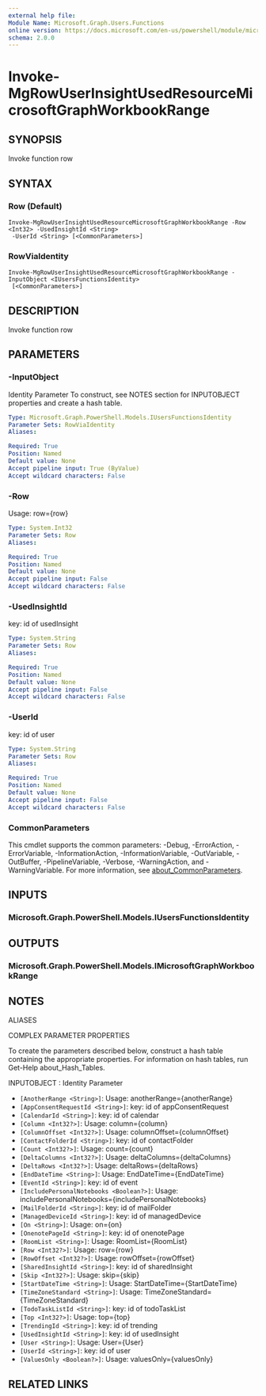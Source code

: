 ```yaml
---
external help file:
Module Name: Microsoft.Graph.Users.Functions
online version: https://docs.microsoft.com/en-us/powershell/module/microsoft.graph.users.functions/invoke-mgrowuserinsightusedresourcemicrosoftgraphworkbookrange
schema: 2.0.0
---
```


# Invoke-MgRowUserInsightUsedResourceMicrosoftGraphWorkbookRange

## SYNOPSIS
Invoke function row

## SYNTAX

### Row (Default)
```
Invoke-MgRowUserInsightUsedResourceMicrosoftGraphWorkbookRange -Row <Int32> -UsedInsightId <String>
 -UserId <String> [<CommonParameters>]
```

### RowViaIdentity
```
Invoke-MgRowUserInsightUsedResourceMicrosoftGraphWorkbookRange -InputObject <IUsersFunctionsIdentity>
 [<CommonParameters>]
```

## DESCRIPTION
Invoke function row

## PARAMETERS

### -InputObject
Identity Parameter
To construct, see NOTES section for INPUTOBJECT properties and create a hash table.

```yaml
Type: Microsoft.Graph.PowerShell.Models.IUsersFunctionsIdentity
Parameter Sets: RowViaIdentity
Aliases:

Required: True
Position: Named
Default value: None
Accept pipeline input: True (ByValue)
Accept wildcard characters: False
```

### -Row
Usage: row={row}

```yaml
Type: System.Int32
Parameter Sets: Row
Aliases:

Required: True
Position: Named
Default value: None
Accept pipeline input: False
Accept wildcard characters: False
```

### -UsedInsightId
key: id of usedInsight

```yaml
Type: System.String
Parameter Sets: Row
Aliases:

Required: True
Position: Named
Default value: None
Accept pipeline input: False
Accept wildcard characters: False
```

### -UserId
key: id of user

```yaml
Type: System.String
Parameter Sets: Row
Aliases:

Required: True
Position: Named
Default value: None
Accept pipeline input: False
Accept wildcard characters: False
```

### CommonParameters
This cmdlet supports the common parameters: -Debug, -ErrorAction, -ErrorVariable, -InformationAction, -InformationVariable, -OutVariable, -OutBuffer, -PipelineVariable, -Verbose, -WarningAction, and -WarningVariable. For more information, see [about_CommonParameters](http://go.microsoft.com/fwlink/?LinkID=113216).

## INPUTS

### Microsoft.Graph.PowerShell.Models.IUsersFunctionsIdentity

## OUTPUTS

### Microsoft.Graph.PowerShell.Models.IMicrosoftGraphWorkbookRange

## NOTES

ALIASES

COMPLEX PARAMETER PROPERTIES

To create the parameters described below, construct a hash table containing the appropriate properties. For information on hash tables, run Get-Help about_Hash_Tables.


INPUTOBJECT <IUsersFunctionsIdentity>: Identity Parameter
  - `[AnotherRange <String>]`: Usage: anotherRange={anotherRange}
  - `[AppConsentRequestId <String>]`: key: id of appConsentRequest
  - `[CalendarId <String>]`: key: id of calendar
  - `[Column <Int32?>]`: Usage: column={column}
  - `[ColumnOffset <Int32?>]`: Usage: columnOffset={columnOffset}
  - `[ContactFolderId <String>]`: key: id of contactFolder
  - `[Count <Int32?>]`: Usage: count={count}
  - `[DeltaColumns <Int32?>]`: Usage: deltaColumns={deltaColumns}
  - `[DeltaRows <Int32?>]`: Usage: deltaRows={deltaRows}
  - `[EndDateTime <String>]`: Usage: EndDateTime={EndDateTime}
  - `[EventId <String>]`: key: id of event
  - `[IncludePersonalNotebooks <Boolean?>]`: Usage: includePersonalNotebooks={includePersonalNotebooks}
  - `[MailFolderId <String>]`: key: id of mailFolder
  - `[ManagedDeviceId <String>]`: key: id of managedDevice
  - `[On <String>]`: Usage: on={on}
  - `[OnenotePageId <String>]`: key: id of onenotePage
  - `[RoomList <String>]`: Usage: RoomList={RoomList}
  - `[Row <Int32?>]`: Usage: row={row}
  - `[RowOffset <Int32?>]`: Usage: rowOffset={rowOffset}
  - `[SharedInsightId <String>]`: key: id of sharedInsight
  - `[Skip <Int32?>]`: Usage: skip={skip}
  - `[StartDateTime <String>]`: Usage: StartDateTime={StartDateTime}
  - `[TimeZoneStandard <String>]`: Usage: TimeZoneStandard={TimeZoneStandard}
  - `[TodoTaskListId <String>]`: key: id of todoTaskList
  - `[Top <Int32?>]`: Usage: top={top}
  - `[TrendingId <String>]`: key: id of trending
  - `[UsedInsightId <String>]`: key: id of usedInsight
  - `[User <String>]`: Usage: User={User}
  - `[UserId <String>]`: key: id of user
  - `[ValuesOnly <Boolean?>]`: Usage: valuesOnly={valuesOnly}

## RELATED LINKS

